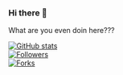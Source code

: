### Hi there 👋

What are you even doin here???

[![GitHub stats](https://github-readme-stats.vercel.app/api?username=AdarshPandey-07&layout=horizontal)](https://github.com/anuraghazra/github-readme-stats)<br>
[![Followers](https://img.shields.io/github/followers/AdarshPandey-07?style=social)](https://github.com/AdarshPandey-07)<br>
[![Forks](https://img.shields.io/github/forks/AdarshPandey-07?style=social)](https://github.com/AdarshPandey-07)




<!--
**AdarshPandey-07/AdarshPandey-07** is a ✨ _special_ ✨ repository because its `README.md` (this file) appears on your GitHub profile.

Here are some ideas to get you started:

- 🔭 I’m currently working on ...
- 🌱 I’m currently learning ...
- 👯 I’m looking to collaborate on ...
- 🤔 I’m looking for help with ...
- 💬 Ask me about ...
- 📫 How to reach me: ...
- 😄 Pronouns: ...
- ⚡ Fun fact: ...
-->
